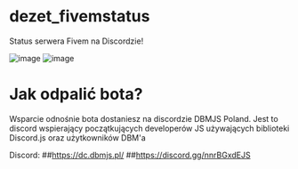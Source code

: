 # dezet_fivemstatus
Status serwera Fivem na Discordzie!

![image](https://user-images.githubusercontent.com/51858024/114178048-76caf780-993d-11eb-9faa-ce48be267fbd.png)
![image](https://user-images.githubusercontent.com/51858024/114178086-81858c80-993d-11eb-9a61-fc92d3705a00.png)


# Jak odpalić bota?
Wsparcie odnośnie bota dostaniesz na discordzie DBMJS Poland. 
Jest to discord wspierający początkujących developerów JS używających biblioteki Discord.js oraz użytkowników DBM'a

Discord:
##https://dc.dbmjs.pl/ 
##https://discord.gg/nnrBGxdEJS
